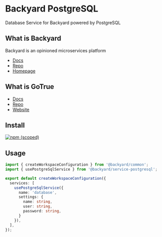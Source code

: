 # Backyard PostgreSQL
Database Service for Backyard powered by PostgreSQL

## What is Backyard
Backyard is an opinioned microservices platform

 - [Docs](https://backyard.io/docs)
 - [Repo](https://github.com/elwood-technology/backyard)
 - [Homepage](https://backyard.io)

## What is GoTrue

 - [Docs](https://www.postgresql.org/docs/13/index.html)
 - [Repo](https://git.postgresql.org/gitweb/?p=postgresql.git)
 - [Website](https://www.postgresql.org/)

## Install
[![npm (scoped)](https://img.shields.io/npm/v/@backyard/service-postgresql)](https://www.npmjs.com/package/@backyard/service-postgresql)

## Usage

```typescript
import { createWorkspaceConfiguration } from '@backyard/common';
import { usePostgreSqlService } from '@backyard/service-postgresql';

export default createWorkspaceConfiguration({
  services: [
    usePostgreSqlService({
      name: 'database',
      settings: {
        name: string,
        user: string,
        password: string,
      }
    }),
  ],
});
```
